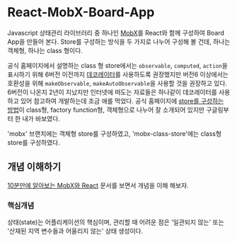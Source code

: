 # React-MobX-Board-App

Javascript 상태관리 라이브러리 중 하나인 [MobX](https://ko.mobx.js.org/README.html)를 React와 함께 구성하여 Board App을 만들어 본다. Store를 구성하는 방식을 두 가지로 나누어 구성해 볼 건데, 하나는 객체형, 하나는 class 형이다.

공식 홈페이지에서 설명하는 class 형 store에서는 `observable`, `computed`, `action`을 표시하기 위해 6버전 이전까지 [데코레이터](https://ko.mobx.js.org/enabling-decorators.html)를 사용하도록 권장했지만 버전6 이상에서는 호환성을 위해 `makeObservable`, `makeAutoObservable`을 사용할 것을 권장하고 있다. 6버전이 나온지 2년이 지났지만 인터넷에 떠도는 자료들은 하나같이 데코레이터를 사용하고 있어 참고하여 개발하는데 조금 애를 먹었다. 공식 홈페이지에 [store를 구성하는 방법](https://ko.mobx.js.org/observable-state.html)이 class형, factory function형, 객체형으로 나누어 잘 소개되어 있지만 구글링부터 한 내가 바보였다.

'mobx' 브랜치에는 객체형 store를 구성하였고, 'mobx-class-store'에는 class형 store를 구성하였다.

## 개념 이해하기

[10분만에 알아보는 MobX와 React](https://ko.mobx.js.org/getting-started.html) 문서를 보면서 개념을 이해 해보자.

### 핵심개념

상태(state)는 어플리케이션의 핵심이며, 관리할 때 어려운 점은 '일관되지 않는' 또는 '산재된 지역 변수들과 어울리지 않는' 상태 생성이다.
